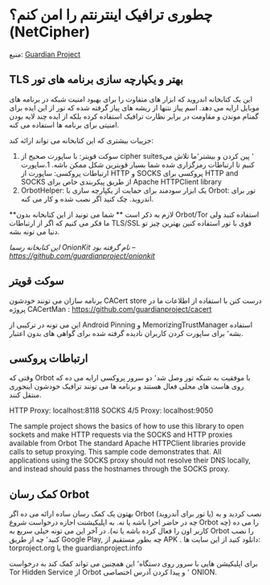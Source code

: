 # چطوری ترافیک اینترنتم را امن کنم؟ (NetCipher) 

منبع:  [Guardian Project](https://guardianproject.info/code/netcipher/)

## TLS بهتر و یکپارچه سازی برنامه های تور 

این یک کتابخانه اندروید که ابزار های متفاوت را برای بهبود امنیت شبکه در برنامه های موبایل ارايه می دهد. اسم پیاز نتنها از ریشه های پیاز گرفته شده که تور از این ایده برای گمنام موندن و مقاومت در برابر نظارت ترافیک استفاده کرده بلکه از ایده چند لایه بودن امنیتی برای برنامه ها استفاده می کنه. 

جزییات بیشتری که این کتابخانه می تواند ارائه کند:

1. سوکت قویتر: با ساپورت صحیح از cipher suites٬ پین کردن و بیشتر٬‌ما  تلاش می کنیم تا ارتباطات رمزگزاری شده شما بسیار قویترین شکل ممکن باشه. 
1.ساپورت ارتباطات پروکسی:  ساپورت از HTTP و SOCKS پروکسی برای HTTP and SOCKS از طریق پیکربندی خاص  برای  Apache HTTPClient library
1. OrbotHelper: یک ابزار سودمند برای حمایت از یکپارچه سازی با Orbot: تور برای اندروید. چک کنید اگر نصب شده و کار می کنه. 

**لازم به ذکر است ** شما می تونید از این کتابخانه بدون  Orbot/Tor استفاده کنید ولی ما فکر می کنیم که اگر از ارتباطات TLS/SSL قوی با تور استفاده کنین  بهترین چیز تو دنیا می تونه بشه. 

*این کتابخانه رسما OnionKit  نام گرفته بود –  https://github.com/guardianproject/onionkit*

## سوکت قویتر 

برنامه سازان می تونند خودشون CACert store درست کنن با استفاده از اطلاعات  ما در  پروژه CACertMan  : https://github.com/guardianproject/cacert

این می تونه در ترکیبی از Android Pinning و MemorizingTrustManager  استفاده بشه٬‌ برای ساپورت کردن  کاربران نادیده گرفته شده برای گواهی های بدون اعتبار. 

## ارتباطات پروکسی 

وقتی که Orbot با موفقیت به شبکه تور وصل شد٬‌ دو سرور پروکسی ارايه می ده که روی هاست های محلی فعال هستند و برنامه ها می تونند ترافیک خودشون اینجوری منتقل کنند. 

HTTP Proxy: localhost:8118 SOCKS 4/5 Proxy: localhost:9050

The sample project shows the basics of how to use this library to open sockets and make HTTP requests via the SOCKS and HTTP proxies available from Orbot The standard Apache HTTPClient libraries provide calls to setup proxying. This sample code demonstrates that. All applications using the SOCKS proxy should not resolve their DNS locally, and instead should pass the hostnames through the SOCKS proxy.

## کمک رسان Orbot
بهتون یک کمک رسان ساده ارائه می ده اگر Orbot (یا تور برای آندروید) نصب کردید و به چه در حاضر اجرا باشه یا نه. به اپلیکیشنت اجازه درخواست شروع Orbot را می ده (چه کاربر اون را فعال کرده باشه یا نه). در آخر این می تونه خیلی سریع به  Orbot را نصب کنید٬ چه از طریق Google Play, چه بطور مستقیم از APK . دانلود کنید از این سایت ها: torproject.org یا the guardianproject.info 

برای اپلیکیشن هایی با سرور روی دستگاه٬‌ این همچنین می تواند کمک کند به درخواست  Tor Hidden Service از Orbot ٬ و پیدا کردن آدرس اختصاصی ONION.
